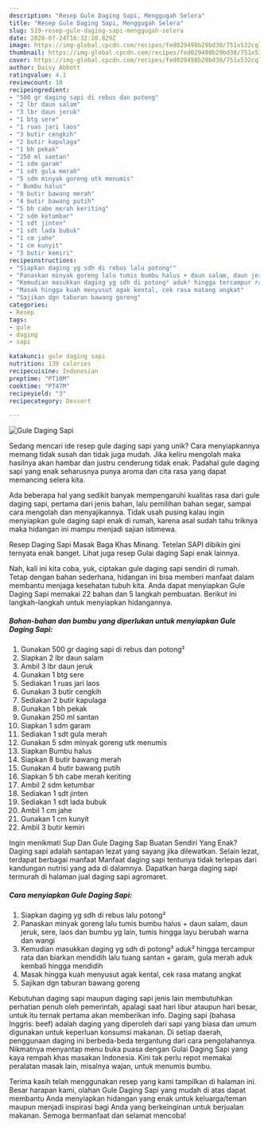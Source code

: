 ```yaml
---
description: "Resep Gule Daging Sapi, Menggugah Selera"
title: "Resep Gule Daging Sapi, Menggugah Selera"
slug: 519-resep-gule-daging-sapi-menggugah-selera
date: 2020-07-24T16:32:10.829Z
image: https://img-global.cpcdn.com/recipes/fed029498b29bd30/751x532cq70/gule-daging-sapi-foto-resep-utama.jpg
thumbnail: https://img-global.cpcdn.com/recipes/fed029498b29bd30/751x532cq70/gule-daging-sapi-foto-resep-utama.jpg
cover: https://img-global.cpcdn.com/recipes/fed029498b29bd30/751x532cq70/gule-daging-sapi-foto-resep-utama.jpg
author: Daisy Abbott
ratingvalue: 4.1
reviewcount: 10
recipeingredient:
- "500 gr daging sapi di rebus dan potong"
- "2 lbr daun salam"
- "3 lbr daun jeruk"
- "1 btg sere"
- "1 ruas jari laos"
- "3 butir cengkih"
- "2 butir kapulaga"
- "1 bh pekak"
- "250 ml santan"
- "1 sdm garam"
- "1 sdt gula merah"
- "5 sdm minyak goreng utk menumis"
- " Bumbu halus"
- "8 butir bawang merah"
- "4 butir bawang putih"
- "5 bh cabe merah keriting"
- "2 sdm ketumbar"
- "1 sdt jinten"
- "1 sdt lada bubuk"
- "1 cm jahe"
- "1 cm kunyit"
- "3 butir kemiri"
recipeinstructions:
- "Siapkan daging yg sdh di rebus lalu potong²"
- "Panaskan minyak goreng lalu tumis bumbu halus + daun salam, daun jeruk, sere, laos dan bumbu yg lain, tumis hingga layu berubah warna dan wangi"
- "Kemudian masukkan daging yg sdh di potong² aduk² hingga tercampur rata dan biarkan mendidih lalu tuang santan + garam, gula merah aduk kembali hingga mendidih"
- "Masak hingga kuah menyusut agak kental, cek rasa matang angkat"
- "Sajikan dgn taburan bawang goreng"
categories:
- Resep
tags:
- gule
- daging
- sapi

katakunci: gule daging sapi 
nutrition: 139 calories
recipecuisine: Indonesian
preptime: "PT10M"
cooktime: "PT47M"
recipeyield: "3"
recipecategory: Dessert

---
```



![Gule Daging Sapi](https://img-global.cpcdn.com/recipes/fed029498b29bd30/751x532cq70/gule-daging-sapi-foto-resep-utama.jpg)

Sedang mencari ide resep gule daging sapi yang unik? Cara menyiapkannya memang tidak susah dan tidak juga mudah. Jika keliru mengolah maka hasilnya akan hambar dan justru cenderung tidak enak. Padahal gule daging sapi yang enak seharusnya punya aroma dan cita rasa yang dapat memancing selera kita.

Ada beberapa hal yang sedikit banyak mempengaruhi kualitas rasa dari gule daging sapi, pertama dari jenis bahan, lalu pemilihan bahan segar, sampai cara mengolah dan menyajikannya. Tidak usah pusing kalau ingin menyiapkan gule daging sapi enak di rumah, karena asal sudah tahu triknya maka hidangan ini mampu menjadi sajian istimewa.

Resep Daging Sapi Masak Baga Khas Minang. Tetelan SAPI dibikin gini ternyata enak banget. Lihat juga resep Gulai daging Sapi enak lainnya.


Nah, kali ini kita coba, yuk, ciptakan gule daging sapi sendiri di rumah. Tetap dengan bahan sederhana, hidangan ini bisa memberi manfaat dalam membantu menjaga kesehatan tubuh kita. Anda dapat menyiapkan Gule Daging Sapi memakai 22 bahan dan 5 langkah pembuatan. Berikut ini langkah-langkah untuk menyiapkan hidangannya.

<!--inarticleads1-->

##### Bahan-bahan dan bumbu yang diperlukan untuk menyiapkan Gule Daging Sapi:

1. Gunakan 500 gr daging sapi di rebus dan potong²
1. Siapkan 2 lbr daun salam
1. Ambil 3 lbr daun jeruk
1. Gunakan 1 btg sere
1. Sediakan 1 ruas jari laos
1. Gunakan 3 butir cengkih
1. Sediakan 2 butir kapulaga
1. Gunakan 1 bh pekak
1. Gunakan 250 ml santan
1. Siapkan 1 sdm garam
1. Sediakan 1 sdt gula merah
1. Gunakan 5 sdm minyak goreng utk menumis
1. Siapkan  Bumbu halus
1. Siapkan 8 butir bawang merah
1. Gunakan 4 butir bawang putih
1. Siapkan 5 bh cabe merah keriting
1. Ambil 2 sdm ketumbar
1. Sediakan 1 sdt jinten
1. Sediakan 1 sdt lada bubuk
1. Ambil 1 cm jahe
1. Gunakan 1 cm kunyit
1. Ambil 3 butir kemiri


Ingin menikmati Sup Dan Gule Daging Sap Buatan Sendiri Yang Enak? Daging sapi adalah santapan lezat yang sayang jika dilewatkan. Selain lezat, terdapat berbagai manfaat Manfaat daging sapi tentunya tidak terlepas dari kandungan nutrisi yang ada di dalamnya. Dapatkan harga daging sapi termurah di halaman jual daging sapi agromaret. 

<!--inarticleads2-->

##### Cara menyiapkan Gule Daging Sapi:

1. Siapkan daging yg sdh di rebus lalu potong²
1. Panaskan minyak goreng lalu tumis bumbu halus + daun salam, daun jeruk, sere, laos dan bumbu yg lain, tumis hingga layu berubah warna dan wangi
1. Kemudian masukkan daging yg sdh di potong² aduk² hingga tercampur rata dan biarkan mendidih lalu tuang santan + garam, gula merah aduk kembali hingga mendidih
1. Masak hingga kuah menyusut agak kental, cek rasa matang angkat
1. Sajikan dgn taburan bawang goreng


Kebutuhan daging sapi maupun daging sapi jenis lain membutuhkan perhatian penuh oleh pemerintah, apalagi saat hari libur ataupun hari besar, untuk itu ternak pertama akan memberikan info. Daging sapi (bahasa Inggris: beef) adalah daging yang diperoleh dari sapi yang biasa dan umum digunakan untuk keperluan konsumsi makanan. Di setiap daerah, penggunaan daging ini berbeda-beda tergantung dari cara pengolahannya. Nikmatnya menyantap menu buka puasa dengan Gulai Daging Sapi yang kaya rempah khas masakan Indonesia. Kini tak perlu repot memakai peralatan masak lain, misalnya wajan, untuk menumis bumbu. 

Terima kasih telah menggunakan resep yang kami tampilkan di halaman ini. Besar harapan kami, olahan Gule Daging Sapi yang mudah di atas dapat membantu Anda menyiapkan hidangan yang enak untuk keluarga/teman maupun menjadi inspirasi bagi Anda yang berkeinginan untuk berjualan makanan. Semoga bermanfaat dan selamat mencoba!
